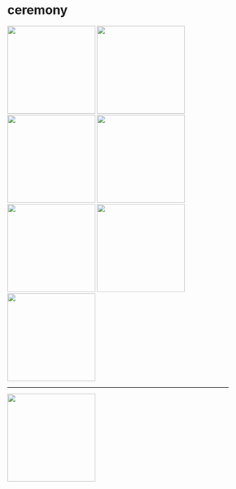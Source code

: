 # ceremony


<div>
  <img width="200" src="https://user-images.githubusercontent.com/22341320/46417173-09362300-c764-11e8-9095-ebc7ac0beea2.jpeg">
  <img width="200" src="https://user-images.githubusercontent.com/22341320/46417475-b7da6380-c764-11e8-94b9-da9d4206207e.jpeg">
  <img width="200" src="https://user-images.githubusercontent.com/22341320/46417224-223ed400-c764-11e8-86f9-9cbc39fcd34d.jpeg">
  <img width="200" src="https://user-images.githubusercontent.com/22341320/46417231-24089780-c764-11e8-95c0-26d74ba52f6c.jpeg">
  <img width="200" src="https://user-images.githubusercontent.com/22341320/46417234-2539c480-c764-11e8-98a2-4be3fa9d0f0d.jpeg">
  <img width="200" src="https://user-images.githubusercontent.com/22341320/46417237-2834b500-c764-11e8-98ab-cdd350aecb6f.jpeg">
  <img width="200" src="https://user-images.githubusercontent.com/22341320/46417402-89f51f00-c764-11e8-9b2c-0866d588159f.jpeg">
<div>

-----------------------
<img width="200" src="https://user-images.githubusercontent.com/22341320/46417535-d9d3e600-c764-11e8-94a5-2c4719dc06f3.png">
